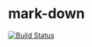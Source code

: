 # mark-down

[![Build Status](https://travis-ci.org/WindUpDurb/travis-test.svg?branch=master)](https://travis-ci.org/WindUpDurb/travis-test)